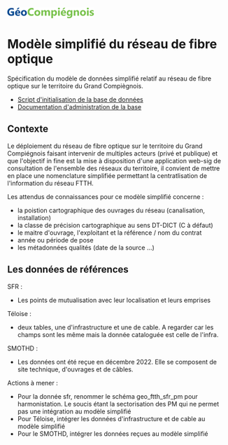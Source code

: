 ![picto](https://github.com/sigagglocompiegne/orga_gest_igeo/blob/master/doc/img/geocompiegnois_2020_reduit_v2.png)

# Modèle simplifié du réseau de fibre optique

Spécification du modèle de données simplifié relatif au réseau de fibre optique sur le territoire du Grand Compiègnois.

- [Script d'initialisation de la base de données](bdd/init_db_ftth_light.sql) 
- [Documentation d'administration de la base](bdd/doc_admin_bd_resh_light.md)

## Contexte

Le déploiement du réseau de fibre optique sur le territoire du Grand Compiégnois faisant intervenir de multiples acteurs (privé et publique) et que l'objectif in fine est la mise à disposition d'une application web-sig de consultation de l'ensemble des réseaux du territoire, il convient de mettre en place une nomenclature simplifiée permettant la centratlisation de l'information du réseau FTTH.

Les attendus de connaissances pour ce modèle simplifié concerne :
* la poistion cartographique des ouvrages du réseau (canalisation, installation)
* la classe de précision cartographique au sens DT-DICT (C à défaut)
* le maitre d'ouvrage, l'exploitant et la référence / nom du contrat
* année ou période de pose
* les métadonnées qualités (date de la source ...)  
  
## Les données de références  
  
SFR :
* Les points de mutualisation avec leur localisation et leurs emprises

Téloise :
* deux tables, une d'infrastructure et une de cable. A regarder car les champs sont les même mais la donnée cataloguée est celle de l'infra.

SMOTHD :
* Les données ont été reçue en décembre 2022. Elle se composent de site technique, d'ouvrages et de câbles.


Actions à mener :
* Pour la donnée sfr, renommer le schéma geo_ftth_sfr_pm pour harmonistation. Le soucis étant la sectorisation des PM qui ne permet pas une intégration au modèle simplifié
* Pour Téloise, intégrer les données d'infrastructure et de cable au modèle simplifié
* Pour le SMOTHD, intégrer les données reçues au modèle simplifié


